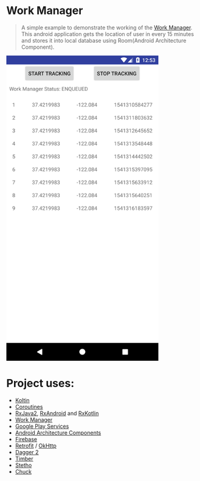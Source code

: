 # Work Manager

> A simple example to demonstrate the working of the [Work Manager](https://developer.android.com/topic/libraries/architecture/workmanager/).
> This android application gets the location of user in every 15 minutes and stores it into local database using Room(Android Architecture Component).

<img src="/screenshots/Screenshot_1541316201.png" width="400"/>

# Project uses:
- [Koltin](https://github.com/JetBrains/kotlin)
- [Coroutines](https://github.com/Kotlin/kotlinx.coroutines/blob/master/coroutines-guide.md)
- [RxJava2](https://github.com/ReactiveX/RxJava), [RxAndroid](https://github.com/ReactiveX/RxAndroid) and [RxKotlin](https://github.com/ReactiveX/RxKotlin)
- [Work Manager](https://developer.android.com/topic/libraries/architecture/workmanager/)
- [Google Play Services](https://developers.google.com/android/guides/overview)
- [Android Architecture Components](https://developer.android.com/topic/libraries/architecture/)
- [Firebase](https://firebase.google.com/docs/android/setup)
- [Retrofit](http://square.github.io/retrofit/) / [OkHttp](http://square.github.io/okhttp/)
- [Dagger 2](https://google.github.io/dagger/)
- [Timber](https://github.com/JakeWharton/timber)
- [Stetho](http://facebook.github.io/stetho/)
- [Chuck](https://github.com/jgilfelt/chuck)
